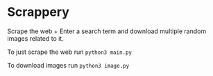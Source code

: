 # Scrappery
Scrape the web + Enter a search term and download multiple random images related to it.

To just scrape the web run ```python3 main.py```


To download images run ```python3 image.py```
